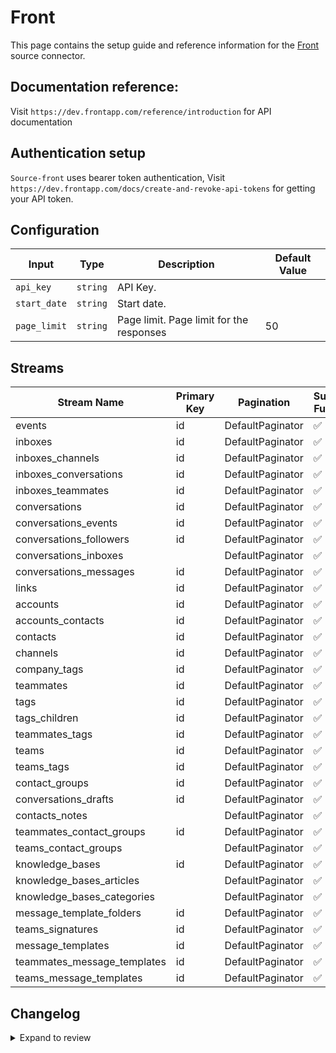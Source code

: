 # Front
This page contains the setup guide and reference information for the [Front](https://app.frontapp.com) source connector.

## Documentation reference:
Visit `https://dev.frontapp.com/reference/introduction` for API documentation

## Authentication setup
`Source-front` uses bearer token authentication,
Visit `https://dev.frontapp.com/docs/create-and-revoke-api-tokens` for getting your API token.

## Configuration

| Input | Type | Description | Default Value |
|-------|------|-------------|---------------|
| `api_key` | `string` | API Key.  |  |
| `start_date` | `string` | Start date.  |  |
| `page_limit` | `string` | Page limit. Page limit for the responses | 50 |

## Streams
| Stream Name | Primary Key | Pagination | Supports Full Sync | Supports Incremental |
|-------------|-------------|------------|---------------------|----------------------|
| events | id | DefaultPaginator | ✅ |  ✅  |
| inboxes | id | DefaultPaginator | ✅ |  ❌  |
| inboxes_channels | id | DefaultPaginator | ✅ |  ❌  |
| inboxes_conversations | id | DefaultPaginator | ✅ |  ✅  |
| inboxes_teammates | id | DefaultPaginator | ✅ |  ❌  |
| conversations | id | DefaultPaginator | ✅ |  ✅  |
| conversations_events | id | DefaultPaginator | ✅ |  ✅  |
| conversations_followers | id | DefaultPaginator | ✅ |  ❌  |
| conversations_inboxes |  | DefaultPaginator | ✅ |  ❌  |
| conversations_messages | id | DefaultPaginator | ✅ |  ✅  |
| links | id | DefaultPaginator | ✅ |  ❌  |
| accounts | id | DefaultPaginator | ✅ |  ✅  |
| accounts_contacts | id | DefaultPaginator | ✅ |  ✅  |
| contacts | id | DefaultPaginator | ✅ |  ✅  |
| channels | id | DefaultPaginator | ✅ |  ❌  |
| company_tags | id | DefaultPaginator | ✅ |  ✅  |
| teammates | id | DefaultPaginator | ✅ |  ❌  |
| tags | id | DefaultPaginator | ✅ |  ✅  |
| tags_children | id | DefaultPaginator | ✅ |  ✅  |
| teammates_tags | id | DefaultPaginator | ✅ |  ✅  |
| teams | id | DefaultPaginator | ✅ |  ❌  |
| teams_tags | id | DefaultPaginator | ✅ |  ✅  |
| contact_groups | id | DefaultPaginator | ✅ |  ❌  |
| conversations_drafts | id | DefaultPaginator | ✅ |  ✅  |
| contacts_notes |  | DefaultPaginator | ✅ |  ✅  |
| teammates_contact_groups | id | DefaultPaginator | ✅ |  ❌  |
| teams_contact_groups |  | DefaultPaginator | ✅ |  ❌  |
| knowledge_bases | id | DefaultPaginator | ✅ |  ✅  |
| knowledge_bases_articles |  | DefaultPaginator | ✅ |  ✅  |
| knowledge_bases_categories |  | DefaultPaginator | ✅ |  ✅  |
| message_template_folders | id | DefaultPaginator | ✅ |  ✅  |
| teams_signatures | id | DefaultPaginator | ✅ |  ❌  |
| message_templates | id | DefaultPaginator | ✅ |  ✅  |
| teammates_message_templates | id | DefaultPaginator | ✅ |  ❌  |
| teams_message_templates | id | DefaultPaginator | ✅ |  ✅  |

## Changelog

<details>
  <summary>Expand to review</summary>

| Version | Date | Pull Request | Subject |
| ------------------ | ------------ | --- | ---------------- |
| 0.0.3 | 2024-12-12 | [48960](https://github.com/airbytehq/airbyte/pull/48960) | Update dependencies |
| 0.0.2 | 2024-10-29 | [47759](https://github.com/airbytehq/airbyte/pull/47759) | Update dependencies |
| 0.0.1 | 2024-09-11 | [45387](https://github.com/airbytehq/airbyte/pull/45387) | Initial release by [@btkcodedev](https://github.com/btkcodedev) via Connector Builder |

</details>
